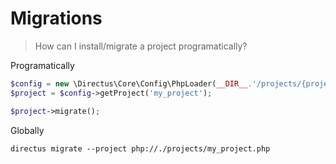 # Migrations

> How can I install/migrate a project programatically?

Programatically

```php
$config = new \Directus\Core\Config\PhpLoader(__DIR__.'/projects/{project}.php');
$project = $config->getProject('my_project');

$project->migrate();
```

Globally

```
directus migrate --project php://./projects/my_project.php
```
